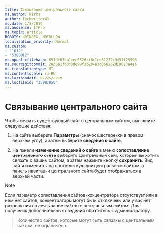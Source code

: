 ```yaml
---
title: Связывание центрального сайта
ms.author: kirks
author: Techwriter40
ms.date: 1/3/2019
ms.audience: ITPro
ms.topic: article
ROBOTS: NOINDEX, NOFOLLOW
localization_priority: Normal
ms.custom:
- "1012"
- "5300012"
ms.openlocfilehash: 651df67ea7eec0526cf6c1cc61232c3d31125596
ms.sourcegitcommit: 20b6a1fb3f0d899f3b204e3c066262d10623a4ea
ms.translationtype: MT
ms.contentlocale: ru-RU
ms.lasthandoff: 07/25/2019
ms.locfileid: "35903050"
---
```

# <a name="associate-a-hub-site"></a>Связывание центрального сайта

Чтобы связать существующий сайт с центральным сайтом, выполните следующие действия:
  
1. На сайте выберите **Параметры** (значок шестеренки в правом верхнем углу), а затем выберите **сведения о сайте**.

2. На панели **изменение сведений о сайте** в меню **сопоставление центрального сайта** выберите Центральный сайт, который вы хотите связать с вашим сайтом, а затем нажмите кнопку **сохранить**. Вид сайта изменится на соответствующий центральным сайтом, а панель навигации центрального сайта будет отображаться в верхней части.

 > [!Note]
>Если параметр сопоставления сайтов-концентратора отсутствует или в нем нет сайтов, концентраторы могут быть отключены или у вас нет разрешения на связывание сайтов с центральным сайтом. Для получения дополнительных сведений обратитесь к администратору.

>Количество сайтов, которые могут быть связаны с центральным сайтом, не ограничено.
  